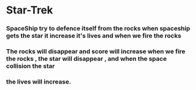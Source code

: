 # Star-Trek
### SpaceShip try to defence itself from the rocks when spaceship gets the star it increase it's lives and when we fire the rocks 
### The rocks will disappear and score will increase when we fire the rocks , the star will disappear , and when the space collision the star
### the lives will increase. 
